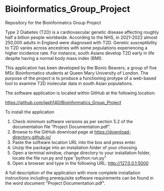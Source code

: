 # Bioinformatics_Group_Project
Repository for the Bioinformatics Group Project

Type 2 Diabetes (T2D) is a cardiovascular genetic disease affecting roughly half a billion people worldwide. According to the NHS, in 2021-2022 almost 250,000 adults in England were diagnosed with T2D. Genetic susceptibility to T2D varies across ancestries with some populations experiencing a higher incidence rate. For instance, south Asians develop T2D early in life despite having a normal body mass index (BMI).

This application has been developed by the Bionic Beavers, a group of five MSc Bioinformatics students at Queen Mary University of London.  The purpose of the project is to produce a functioning protype of a web-based tool to examine T2D molecular data in south Asian populations.

The software application is located within GitHub at the following location:

https://github.com/japh140/Bioinformatics_Group_Project

To install the application

1)	Check minimum software versions as per section 5.2 of the documentation file “Project Documentation.pdf”.
2)	Browse to the GitHub download page at https://download-directory.github.io/
3)	Paste the software location URL into the box and press enter.
4)	Unzip the package into an installation folder of your choosing
5)	Open a terminal window, change directory to your installation folder, locate the file run.py and type “python run.py”
6)	Open a browser and type in the following URL: http://127.0.0.1:5000

A full description of the application with more complete installation instructions including prerequisite software requirements can be found in the word document "Project Documentation.pdf".

